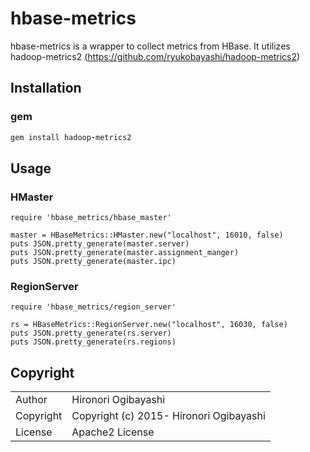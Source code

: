 # hbase-metrics

hbase-metrics is a wrapper to collect metrics from HBase. It utilizes hadoop-metrics2 (https://github.com/ryukobayashi/hadoop-metrics2) 

## Installation

### gem

```ruby
gem install hadoop-metrics2
```

## Usage

### HMaster

```
require 'hbase_metrics/hbase_master'

master = HBaseMetrics::HMaster.new("localhost", 16010, false)
puts JSON.pretty_generate(master.server)
puts JSON.pretty_generate(master.assignment_manger)
puts JSON.pretty_generate(master.ipc)
```

### RegionServer

```
require 'hbase_metrics/region_server'

rs = HBaseMetrics::RegionServer.new("localhost", 16030, false)
puts JSON.pretty_generate(rs.server)
puts JSON.pretty_generate(rs.regions)
```

## Copyright

<table>
  <tr>
    <td>Author</td><td>Hironori Ogibayashi</td>
  </tr>
  <tr>
    <td>Copyright</td><td>Copyright (c) 2015- Hironori Ogibayashi</td>
  </tr>
  <tr>
    <td>License</td><td>Apache2 License</td>
  </tr>
</table>
